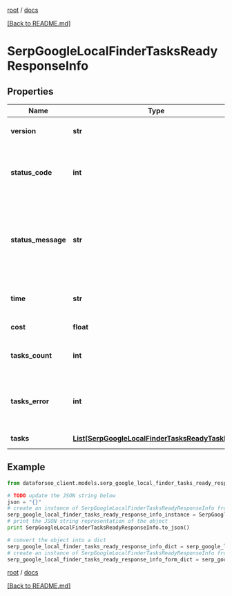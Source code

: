 [root](./../ "root") / [docs](./ "docs")

[[Back to README.md]](./../README.md "[Back to README.md]")

# SerpGoogleLocalFinderTasksReadyResponseInfo

## Properties

Name | Type | Description | Notes
------------ | ------------- | ------------- | -------------
**version** | **str** | the current version of the API | [optional]
**status_code** | **int** | general status code you can find the full list of the response codes here | [optional]
**status_message** | **str** | general informational message you can find the full list of general informational messages here | [optional]
**time** | **str** | total execution time, seconds | [optional]
**cost** | **float** | total tasks cost, USD | [optional]
**tasks_count** | **int** | the number of tasks in the tasks array | [optional]
**tasks_error** | **int** | the number of tasks in the tasks array returned with an error | [optional]
**tasks** | [**List[SerpGoogleLocalFinderTasksReadyTaskInfo]**](SerpGoogleLocalFinderTasksReadyTaskInfo.md) | array of tasks | [optional]

## Example

```python
from dataforseo_client.models.serp_google_local_finder_tasks_ready_response_info import SerpGoogleLocalFinderTasksReadyResponseInfo

# TODO update the JSON string below
json = "{}"
# create an instance of SerpGoogleLocalFinderTasksReadyResponseInfo from a JSON string
serp_google_local_finder_tasks_ready_response_info_instance = SerpGoogleLocalFinderTasksReadyResponseInfo.from_json(json)
# print the JSON string representation of the object
print SerpGoogleLocalFinderTasksReadyResponseInfo.to_json()

# convert the object into a dict
serp_google_local_finder_tasks_ready_response_info_dict = serp_google_local_finder_tasks_ready_response_info_instance.to_dict()
# create an instance of SerpGoogleLocalFinderTasksReadyResponseInfo from a dict
serp_google_local_finder_tasks_ready_response_info_form_dict = serp_google_local_finder_tasks_ready_response_info.from_dict(serp_google_local_finder_tasks_ready_response_info_dict)
```

  

[root](./../ "root") / [docs](./ "docs")

[[Back to README.md]](./../README.md "[Back to README.md]")